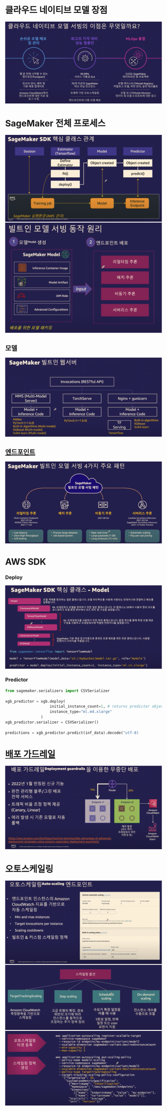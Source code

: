 # 클라우드 네이티브 모델 장점
![네이티브 모델 장정](./img/%ED%81%B4%EB%9D%BC%EC%9A%B0%EB%93%9C%20%EB%84%A4%EC%9D%B4%ED%8B%B0%EB%B8%8C%20%EB%AA%A8%EB%8D%B8%20%EC%9E%A5%EC%A0%90.png)

# SageMaker 전체 프로세스
![전체 프로세스](./img/%EC%A0%84%EC%B2%B4%20%EB%B0%B0%ED%8F%AC%20%ED%94%84%EB%A1%9C%EC%84%B8%EC%8A%A4.png)
![모델 서빙 동작원리](./img/%EB%AA%A8%EB%8D%B8%20%EC%84%9C%EB%B9%99%20%EB%8F%99%EC%9E%91%EC%9B%90%EB%A6%AC.png)

## 모델
![모델 빌드](./img/%EB%AA%A8%EB%8D%B8%20%EB%B9%8C%EB%93%9C.png)

## [엔드포인트](./endpoint.md)
![패턴 4가지](./img/%EB%AA%A8%EB%8D%B8%20%EC%84%9C%EB%B9%99%20%ED%8C%A8%ED%84%B4%204%EA%B0%80%EC%A7%80.png)

# AWS SDK
### Deploy
![deploy with sdk](./img/deploy%20with%20sdk.png)

### Predictor
```python
from sagemaker.serializers import CSVSerializer

xgb_predictor = xgb.deploy(
                    initial_instance_count=1, # returns predictor object
                    instance_type="ml.m4.xlarge"
                )
xgb_predictor.serializer = CSVSerializer()

predictions = xgb_predictor.predict(inf_data).decode("utf-8)
```

# [배포 가드레일](https://aws.amazon.com/ko/blogs/machine-learning/take-advantage-of-advanced-deployment-strategies-using-amazon-sagemaker-deployment-guardrails/)
![배포 가드레일](./img/%EB%B0%B0%ED%8F%AC%20%EA%B0%80%EB%93%9C%EB%A0%88%EC%9D%BC.png)

# 오토스케일링
![오토스케일링](./img/%EC%98%A4%ED%86%A0%EC%8A%A4%EC%BC%80%EC%9D%BC%EB%A7%81.png)
![오토스케일링 옵션](./img/%EC%98%A4%ED%86%A0%EC%8A%A4%EC%BC%80%EC%9D%BC%EB%A7%81%20%EC%98%B5%EC%85%98.png)
![오토스케일링 코드](./img/%EC%98%A4%ED%86%A0%EC%8A%A4%EC%BC%80%EC%9D%BC%EB%A7%81%20%EC%BD%94%EB%93%9C.png)